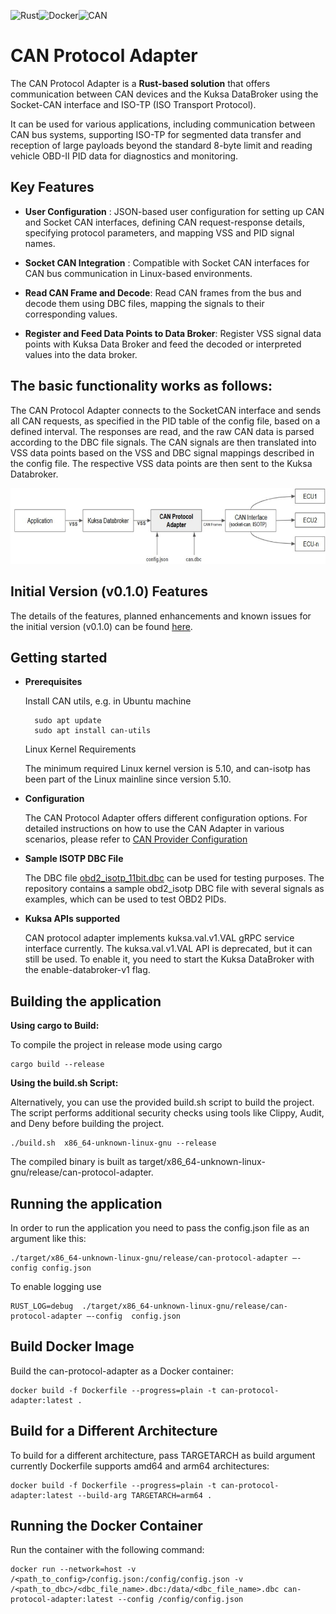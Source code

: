 ![Rust](https://img.shields.io/badge/rust-000000.svg?style=for-the-badge&logo=rust&logoColor=white)![Docker](https://img.shields.io/badge/docker-1D63ED.svg?style=for-the-badge&logo=docker&logoColor=white)![CAN](https://img.shields.io/badge/CAN-005BBB.svg?style=for-the-badge&logo=generic&logoColor=white)


# CAN Protocol Adapter

The CAN Protocol Adapter is a **Rust-based solution** that offers communication between CAN devices and the Kuksa DataBroker using the Socket-CAN interface and ISO-TP (ISO Transport Protocol).

It can be used for various applications, including communication between CAN bus systems, supporting ISO-TP for segmented data transfer and reception of large payloads beyond the standard 8-byte limit and reading vehicle OBD-II PID data for diagnostics and monitoring.

## Key Features

- **User Configuration** : JSON-based user configuration for setting up CAN and Socket CAN interfaces, defining CAN request-response details, specifying protocol parameters, and mapping VSS and PID signal names.


- **Socket CAN Integration** : Compatible with Socket CAN interfaces for CAN bus communication in Linux-based environments.


- **Read CAN Frame and Decode**: Read CAN frames from the bus and decode them using DBC files, mapping the signals to their corresponding values.


- **Register and Feed Data Points to Data Broker**: Register VSS signal data points with Kuksa Data Broker and feed the decoded or interpreted values into the data broker.

## The basic functionality works as follows:

The CAN Protocol Adapter connects to the SocketCAN interface and sends all CAN requests, as specified in the PID table of the config file, based on a defined interval. The responses are read, and the raw CAN data is parsed according to the DBC file signals. The CAN signals are then translated into VSS data points based on the VSS and DBC signal mappings described in the config file. The respective VSS data points are then sent to the Kuksa Databroker.

![CAN-Protocol-adapter](assets/context.jpg)

## Initial Version (v0.1.0) Features

The details of the features, planned enhancements and known issues for the initial version (v0.1.0) can be found [here](doc/v0.1.0-initial-version.md).


## Getting started

- **Prerequisites**

    Install CAN utils, e.g. in Ubuntu machine

        sudo apt update
        sudo apt install can-utils

    Linux Kernel Requirements

    The minimum required Linux kernel version is 5.10, and can-isotp has been part of the Linux mainline since version 5.10.

- **Configuration**

    The CAN Protocol Adapter offers different configuration options. For detailed instructions on how to use the CAN Adapter in various scenarios, please refer to [CAN Provider Configuration](doc/configuration.md)

- **Sample ISOTP DBC File**

    The DBC file [obd2_isotp_11bit.dbc](dbc/obd2_isotp_11bit.dbc) can be used for testing purposes. The repository contains a sample obd2_isotp DBC file with several signals as examples, which can be used to test OBD2 PIDs.

- **Kuksa APIs supported**

    CAN protocol adapter implements kuksa.val.v1.VAL  gRPC service interface currently. The kuksa.val.v1.VAL API is deprecated, but it can still be used. To enable it, you need to start the Kuksa DataBroker with the enable-databroker-v1 flag.

## Building the application
**Using cargo to Build:**

To compile the project in release mode using cargo

    cargo build --release

**Using the build.sh Script:**

Alternatively, you can use the provided build.sh script to build the project. The script performs additional security checks using tools like Clippy, Audit, and Deny before building the project.

    ./build.sh  x86_64-unknown-linux-gnu --release

The compiled binary is built as target/x86_64-unknown-linux-gnu/release/can-protocol-adapter.

## Running the application

In order to run the application you need to pass the config.json file as an argument like this:

    ./target/x86_64-unknown-linux-gnu/release/can-protocol-adapter –-config config.json

To enable logging use

    RUST_LOG=debug  ./target/x86_64-unknown-linux-gnu/release/can-protocol-adapter –-config  config.json

## Build Docker Image

Build the can-protocol-adapter as a Docker container:

    docker build -f Dockerfile --progress=plain -t can-protocol-adapter:latest .

## Build for a Different Architecture

To build for a different architecture, pass TARGETARCH as build argument currently Dockerfile supports amd64 and arm64 architectures:

    docker build -f Dockerfile --progress=plain -t can-protocol-adapter:latest --build-arg TARGETARCH=arm64 .

## Running the Docker Container

Run the container with the following command:

    docker run --network=host -v /<path_to_config>/config.json:/config/config.json -v /<path_to_dbc>/<dbc_file_name>.dbc:/data/<dbc_file_name>.dbc can-protocol-adapter:latest --config /config/config.json
